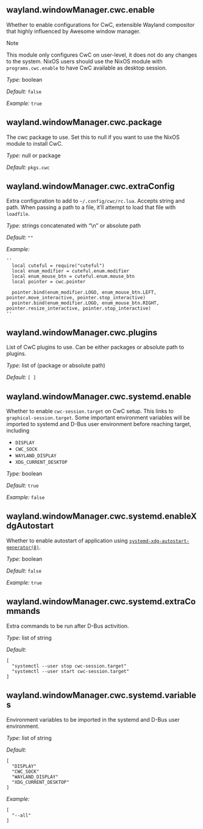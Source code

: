 ## wayland\.windowManager\.cwc\.enable

Whether to enable configurations for CwC, extensible Wayland compositor
that highly influenced by Awesome window manager\.

> [!Note]
> This module only configures CwC on user-level, it does not do any changes to the system\.
> NixOS users should use the NixOS module with ` programs.cwc.enable `
> to have CwC available as desktop session\.



*Type:*
boolean



*Default:*
` false `



*Example:*
` true `



## wayland\.windowManager\.cwc\.package



The cwc package to use\. Set this to null if you want to use the NixOS module to install CwC\.



*Type:*
null or package



*Default:*
` pkgs.cwc `



## wayland\.windowManager\.cwc\.extraConfig



Extra configuration to add to ` ~/.config/cwc/rc.lua `\. Accepts
string and path\. When passing a path to a file, it’ll attempt to
load that file with ` loadfile `\.



*Type:*
strings concatenated with “\\n” or absolute path



*Default:*
` "" `



*Example:*

```
''
  local cuteful = require("cuteful")
  local enum_modifier = cuteful.enum.modifier
  local enum_mouse_btn = cuteful.enum.mouse_btn
  local pointer = cwc.pointer
  
  pointer.bind(enum_modifier.LOGO, enum_mouse_btn.LEFT, pointer.move_interactive, pointer.stop_interactive)
  pointer.bind(enum_modifier.LOGO, enum_mouse_btn.RIGHT, pointer.resize_interactive, pointer.stop_interactive)
''
```



## wayland\.windowManager\.cwc\.plugins



List of CwC plugins to use\. Can be either packages or
absolute path to plugins\.



*Type:*
list of (package or absolute path)



*Default:*
` [ ] `



## wayland\.windowManager\.cwc\.systemd\.enable



Whether to enable ` cwc-session.target ` on
CwC setup\. This links to ` graphical-session.target `\.
Some important environment variables will be imported to systemd
and D-Bus user environment before reaching target, including

 - ` DISPLAY `
 - ` CWC_SOCK `
 - ` WAYLAND_DISPLAY `
 - ` XDG_CURRENT_DESKTOP `



*Type:*
boolean



*Default:*
` true `



*Example:*
` false `



## wayland\.windowManager\.cwc\.systemd\.enableXdgAutostart



Whether to enable autostart of application using [` systemd-xdg-autostart-generator(8) `](https://www.freedesktop.org/software/systemd/man/systemd-xdg-autostart-generator.html)\.



*Type:*
boolean



*Default:*
` false `



*Example:*
` true `



## wayland\.windowManager\.cwc\.systemd\.extraCommands



Extra commands to be run after D-Bus activition\.



*Type:*
list of string



*Default:*

```
[
  "systemctl --user stop cwc-session.target"
  "systemctl --user start cwc-session.target"
]
```



## wayland\.windowManager\.cwc\.systemd\.variables



Environment variables to be imported in the systemd and
D-Bus user environment\.



*Type:*
list of string



*Default:*

```
[
  "DISPLAY"
  "CWC_SOCK"
  "WAYLAND_DISPLAY"
  "XDG_CURRENT_DESKTOP"
]
```



*Example:*

```
[
  "--all"
]
```


